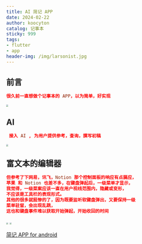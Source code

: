 ```yaml
---
title: AI 简记 APP
date: 2024-02-22
author: koocyton
catalog: 记事本
sticky: 999
tags:
- flutter
- app
header-img: /img/larsonist.jpg
---
```


## 前言

```conf
很久前一直想做个记事本的 APP，以为简单，好实现
```

<div style="position:relative;">
    <img src="onote-main.jpg" style="zoom: 33%;" />
</div>

## AI

```conf
 接入 AI , 为用户提供参考，查询，撰写初稿
```

<div style="position:relative;">
    <img src="onote-ai.jpg" style="zoom: 33%;" />
</div>

## 富文本的编辑器

```conf
但参考了下网易，讯飞，Notion 那个控制面板的响应有点膈应，
苹果 和 Notion 也差不多，在键盘弹起后，一级菜单才显示，
我觉得，一级菜案应该一直在用户视线范围内，隐藏或变形，
不应该是工具栏的表现形式。
其他的很多就挺惨的了，因为既要监听软键盘弹出，又要保持一级
菜单驻留，会出现乱跳，
这也和键盘事件难以获取开始弹起，开始收回的时间
```

<div style="position:relative;">
    <img src="onote-edit1.jpg" style="zoom: 33%;" />
    <img src="onote-edit2.jpg" style="zoom: 33%;" />
</div>

[简记 APP for android](https://github.com/koocyton/koocyton.github.io/releases/download/v1.0/onote-cn-test-1.0.apk)
